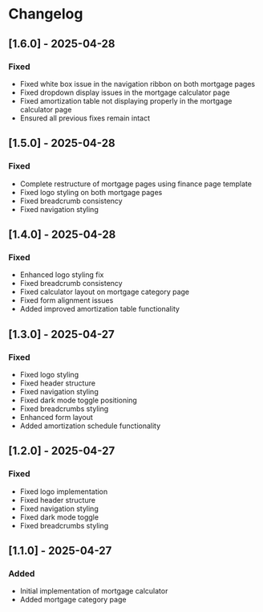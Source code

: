 # Changelog

## [1.6.0] - 2025-04-28
### Fixed
- Fixed white box issue in the navigation ribbon on both mortgage pages
- Fixed dropdown display issues in the mortgage calculator page
- Fixed amortization table not displaying properly in the mortgage calculator page
- Ensured all previous fixes remain intact

## [1.5.0] - 2025-04-28
### Fixed
- Complete restructure of mortgage pages using finance page template
- Fixed logo styling on both mortgage pages
- Fixed breadcrumb consistency
- Fixed navigation styling

## [1.4.0] - 2025-04-28
### Fixed
- Enhanced logo styling fix
- Fixed breadcrumb consistency
- Fixed calculator layout on mortgage category page
- Fixed form alignment issues
- Added improved amortization table functionality

## [1.3.0] - 2025-04-27
### Fixed
- Fixed logo styling
- Fixed header structure
- Fixed navigation styling
- Fixed dark mode toggle positioning
- Fixed breadcrumbs styling
- Enhanced form layout
- Added amortization schedule functionality

## [1.2.0] - 2025-04-27
### Fixed
- Fixed logo implementation
- Fixed header structure
- Fixed navigation styling
- Fixed dark mode toggle
- Fixed breadcrumbs styling

## [1.1.0] - 2025-04-27
### Added
- Initial implementation of mortgage calculator
- Added mortgage category page
